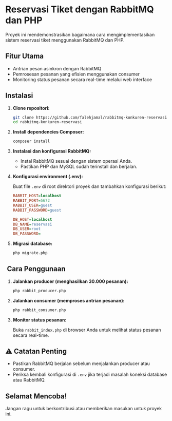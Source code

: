 # Reservasi Tiket dengan RabbitMQ dan PHP

Proyek ini mendemonstrasikan bagaimana cara mengimplementasikan sistem reservasi tiket menggunakan RabbitMQ dan PHP.

##  Fitur Utama

* Antrian pesan asinkron dengan RabbitMQ
* Pemrosesan pesanan yang efisien menggunakan consumer
* Monitoring status pesanan secara real-time melalui web interface

##  Instalasi

1.  **Clone repositori:**

    ```bash
    git clone https://github.com/falehjamal/rabbitmq-konkuren-reservasi.git
    cd rabbitmq-konkuren-reservasi
    ```

2.  **Install dependencies Composer:**

    ```bash
    composer install
    ```

3.  **Instalasi dan konfigurasi RabbitMQ:**
    * Instal RabbitMQ sesuai dengan sistem operasi Anda.
    * Pastikan PHP dan MySQL sudah terinstall dan berjalan.

4.  **Konfigurasi environment (.env):**

    Buat file `.env` di root direktori proyek dan tambahkan konfigurasi berikut:

    ```ini
    RABBIT_HOST=localhost
    RABBIT_PORT=5672
    RABBIT_USER=guest
    RABBIT_PASSWORD=guest

    DB_HOST=localhost
    DB_NAME=reservasi
    DB_USER=root
    DB_PASSWORD=
    ```

5.  **Migrasi database:**

    ```bash
    php migrate.php
    ```

## ️ Cara Penggunaan

1.  **Jalankan producer (menghasilkan 30.000 pesanan):**

    ```bash
    php rabbit_producer.php
    ```

2.  **Jalankan consumer (memproses antrian pesanan):**

    ```bash
    php rabbit_consumer.php
    ```

3.  **Monitor status pesanan:**

    Buka `rabbit_index.php` di browser Anda untuk melihat status pesanan secara real-time.

## ⚠️ Catatan Penting

* Pastikan RabbitMQ berjalan sebelum menjalankan producer atau consumer.
* Periksa kembali konfigurasi di `.env` jika terjadi masalah koneksi database atau RabbitMQ.

##  Selamat Mencoba!

Jangan ragu untuk berkontribusi atau memberikan masukan untuk proyek ini.
